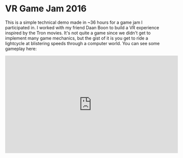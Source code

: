 # VR Game Jam 2016

This is a simple technical demo made in ~36 hours for a game jam I participated in. I worked with my friend Daan Boon to build a VR experience inspired by the Tron movies. It's not quite a game since we didn't get to implement many game mechanics, but the gist of it is you get to ride a lightcycle at blistering speeds through a computer world. You can see some gameplay here:

<iframe width="560" height="315" src="https://www.youtube.com/embed/r0cjc_oKCIE" title="YouTube video player" frameborder="0" allow="accelerometer; autoplay; clipboard-write; encrypted-media; gyroscope; picture-in-picture" allowfullscreen></iframe>

